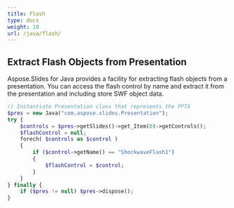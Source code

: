 ```yaml
---
title: Flash
type: docs
weight: 10
url: /java/flash/
---
```


## **Extract Flash Objects from Presentation**

Aspose.Slides for Java provides a facility for extracting flash objects from a presentation. 
You can access the flash control by name and extract it from the presentation and including store SWF object data.

```php
// Instantiate Presentation class that represents the PPTX
$pres = new Java("com.aspose.slides.Presentation");
try {
    $controls = $pres->getSlides()->get_Item(0)->getControls();
    $flashControl = null;
    forech( $controls as $control )
    {
        if ($control->getName() == "ShockwaveFlash1")
        {
            $flashControl = $control;
        }
    }
} finally {
    if ($pres != null) $pres->dispose();
}
```
